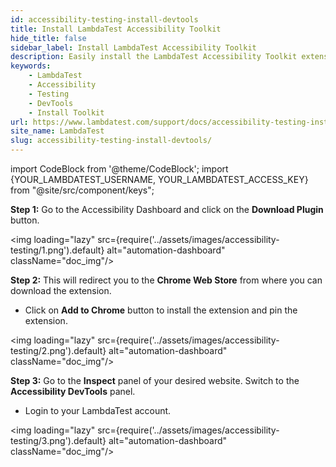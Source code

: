 ```yaml
---
id: accessibility-testing-install-devtools
title: Install LambdaTest Accessibility Toolkit
hide_title: false
sidebar_label: Install LambdaTest Accessibility Toolkit
description: Easily install the LambdaTest Accessibility Toolkit extension from the Chrome Web Store to improve website accessibility.
keywords:
    - LambdaTest
    - Accessibility
    - Testing
    - DevTools
    - Install Toolkit
url: https://www.lambdatest.com/support/docs/accessibility-testing-install-devtools/
site_name: LambdaTest
slug: accessibility-testing-install-devtools/
---
```


import CodeBlock from '@theme/CodeBlock';
import {YOUR_LAMBDATEST_USERNAME, YOUR_LAMBDATEST_ACCESS_KEY} from "@site/src/component/keys";

<script type="application/ld+json"
      dangerouslySetInnerHTML={{ __html: JSON.stringify({
       "@context": "https://schema.org",
        "@type": "BreadcrumbList",
        "itemListElement": [{
          "@type": "ListItem",
          "position": 1,
          "name": "Home",
          "item": "https://www.lambdatest.com"
        },{
          "@type": "ListItem",
          "position": 2,
          "name": "Support",
          "item": "https://www.lambdatest.com/support/docs/"
        },{
          "@type": "ListItem",
          "position": 3,
          "name": "What is Accessibility Testing",
          "item": "https://www.lambdatest.com/support/docs/accessibility-testing-install-devtools/"
        }]
      })
    }}
></script>
**Step 1:** Go to the Accessibility Dashboard and click on the **Download Plugin** button.

<img loading="lazy" src={require('../assets/images/accessibility-testing/1.png').default} alt="automation-dashboard" className="doc_img"/>

**Step 2:** This will redirect you to the **Chrome Web Store** from where you can download the extension.

- Click on **Add to Chrome** button to install the extension and pin the extension.

<img loading="lazy" src={require('../assets/images/accessibility-testing/2.png').default} alt="automation-dashboard" className="doc_img"/>

**Step 3:** Go to the **Inspect** panel of your desired website. Switch to the **Accessibility DevTools** panel.

- Login to your LambdaTest account.

<img loading="lazy" src={require('../assets/images/accessibility-testing/3.png').default} alt="automation-dashboard" className="doc_img"/>